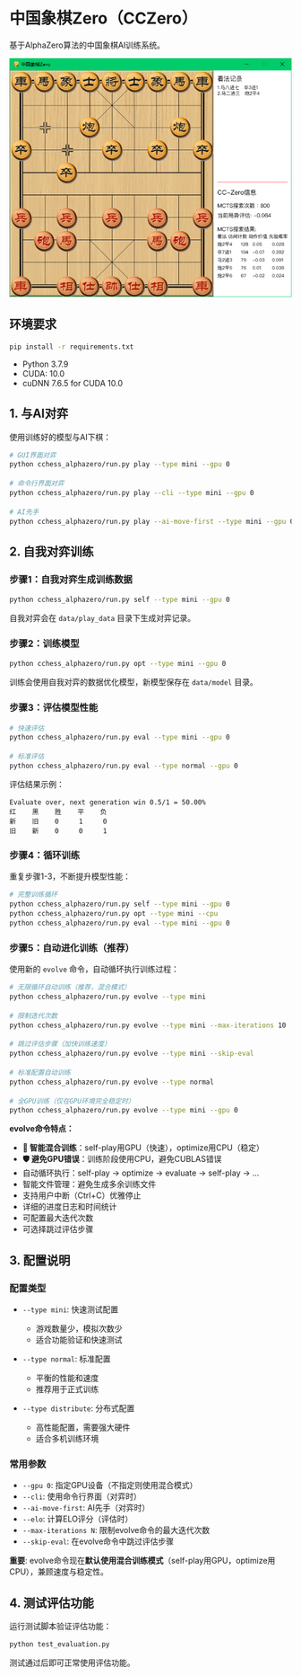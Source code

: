 # 中国象棋Zero（CCZero）

基于AlphaZero算法的中国象棋AI训练系统。

![alt text](cchess_alphazero/play_games/images/example/battleexample1.png)

## 环境要求

```bash
pip install -r requirements.txt
```

* Python 3.7.9
* CUDA: 10.0
* cuDNN 7.6.5 for CUDA 10.0


## 1. 与AI对弈

使用训练好的模型与AI下棋：

```bash
# GUI界面对弈
python cchess_alphazero/run.py play --type mini --gpu 0

# 命令行界面对弈
python cchess_alphazero/run.py play --cli --type mini --gpu 0

# AI先手
python cchess_alphazero/run.py play --ai-move-first --type mini --gpu 0
```

## 2. 自我对弈训练

### 步骤1：自我对弈生成训练数据

```bash
python cchess_alphazero/run.py self --type mini --gpu 0
```

自我对弈会在 `data/play_data` 目录下生成对弈记录。

### 步骤2：训练模型

```bash
python cchess_alphazero/run.py opt --type mini --gpu 0
```

训练会使用自我对弈的数据优化模型，新模型保存在 `data/model` 目录。

### 步骤3：评估模型性能

```bash
# 快速评估
python cchess_alphazero/run.py eval --type mini --gpu 0

# 标准评估
python cchess_alphazero/run.py eval --type normal --gpu 0
```

评估结果示例：
```
Evaluate over, next generation win 0.5/1 = 50.00%
红    黑    胜    平    负
新    旧    0     1     0
旧    新    0     0     1
```

### 步骤4：循环训练

重复步骤1-3，不断提升模型性能：

```bash
# 完整训练循环
python cchess_alphazero/run.py self --type mini --gpu 0
python cchess_alphazero/run.py opt --type mini --cpu
python cchess_alphazero/run.py eval --type mini --gpu 0
```

### 步骤5：自动进化训练（推荐）

使用新的 `evolve` 命令，自动循环执行训练过程：

```bash
# 无限循环自动训练（推荐，混合模式）
python cchess_alphazero/run.py evolve --type mini

# 限制迭代次数
python cchess_alphazero/run.py evolve --type mini --max-iterations 10

# 跳过评估步骤（加快训练速度）
python cchess_alphazero/run.py evolve --type mini --skip-eval

# 标准配置自动训练
python cchess_alphazero/run.py evolve --type normal

# 全GPU训练（仅在GPU环境完全稳定时）
python cchess_alphazero/run.py evolve --type mini --gpu 0
```

**evolve命令特点：**
- **🚀 智能混合训练**：self-play用GPU（快速），optimize用CPU（稳定）
- **🛡️ 避免GPU错误**：训练阶段使用CPU，避免CUBLAS错误
- 自动循环执行：self-play → optimize → evaluate → self-play → ...
- 智能文件管理：避免生成多余训练文件
- 支持用户中断（Ctrl+C）优雅停止
- 详细的进度日志和时间统计
- 可配置最大迭代次数
- 可选择跳过评估步骤

## 3. 配置说明

### 配置类型

* `--type mini`: 快速测试配置
  - 游戏数量少，模拟次数少
  - 适合功能验证和快速测试

* `--type normal`: 标准配置
  - 平衡的性能和速度
  - 推荐用于正式训练

* `--type distribute`: 分布式配置
  - 高性能配置，需要强大硬件
  - 适合多机训练环境

### 常用参数

* `--gpu 0`: 指定GPU设备（不指定则使用混合模式）
* `--cli`: 使用命令行界面（对弈时）
* `--ai-move-first`: AI先手（对弈时）
* `--elo`: 计算ELO评分（评估时）
* `--max-iterations N`: 限制evolve命令的最大迭代次数
* `--skip-eval`: 在evolve命令中跳过评估步骤

**重要**: evolve命令现在**默认使用混合训练模式**（self-play用GPU，optimize用CPU），兼顾速度与稳定性。

## 4. 测试评估功能

运行测试脚本验证评估功能：

```bash
python test_evaluation.py
```

测试通过后即可正常使用评估功能。
